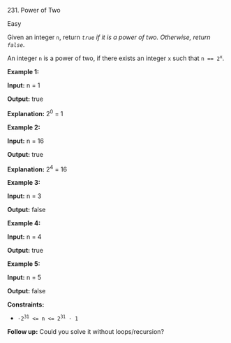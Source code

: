231\. Power of Two

Easy

Given an integer `n`, return _`true` if it is a power of two. Otherwise, return `false`_.

An integer `n` is a power of two, if there exists an integer `x` such that <code>n == 2<sup>x</sup></code>.

**Example 1:**

**Input:** n = 1

**Output:** true

**Explanation:** 2<sup>0</sup> = 1 

**Example 2:**

**Input:** n = 16

**Output:** true

**Explanation:** 2<sup>4</sup> = 16 

**Example 3:**

**Input:** n = 3

**Output:** false 

**Example 4:**

**Input:** n = 4

**Output:** true 

**Example 5:**

**Input:** n = 5

**Output:** false 

**Constraints:**

*   <code>-2<sup>31</sup> <= n <= 2<sup>31</sup> - 1</code>

**Follow up:** Could you solve it without loops/recursion?